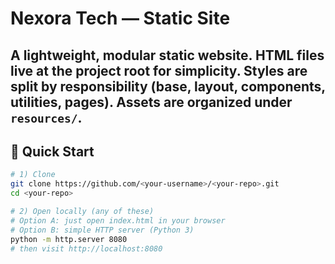 # Nexora Tech — Static Site

A lightweight, modular static website. HTML files live at the project root for simplicity. Styles are split by responsibility (base, layout, components, utilities, pages). Assets are organized under `resources/`.
---

## 🚀 Quick Start

```bash
# 1) Clone
git clone https://github.com/<your-username>/<your-repo>.git
cd <your-repo>

# 2) Open locally (any of these)
# Option A: just open index.html in your browser
# Option B: simple HTTP server (Python 3)
python -m http.server 8080
# then visit http://localhost:8080
